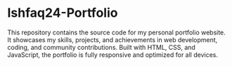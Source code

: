 # Ishfaq24-Portfolio
This repository contains the source code for my personal portfolio website. It showcases my skills, projects, and achievements in web development, coding, and community contributions. Built with HTML, CSS, and JavaScript, the portfolio is fully responsive and optimized for all devices.

